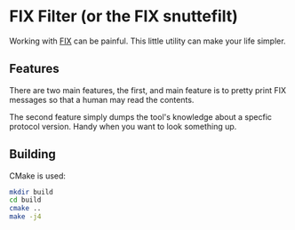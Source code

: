 # FIX Filter (or the FIX snuttefilt)

Working with [FIX](http://www.fixtradingcommunity.org/) can be painful. This
little utility can make your life simpler.

## Features

There are two main features, the first, and main feature is to pretty print
FIX messages so that a human may read the contents.

The second feature simply dumps the tool's knowledge about a specfic protocol
version. Handy when you want to look something up.


## Building

CMake is used:

```sh
mkdir build
cd build
cmake ..
make -j4
```

